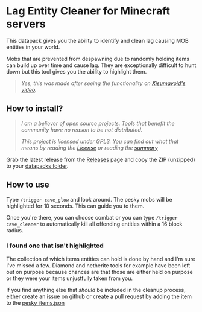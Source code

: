 # Lag Entity Cleaner for Minecraft servers

This datapack gives you the ability to identify and clean lag causing MOB entities
in your world.

Mobs that are prevented from despawning due to randomly holding items can build up
over time and cause lag. They are exceptionally difficult to hunt down but this tool
gives you the ability to highlight them.

> _Yes, this was made after seeing the functionality on [Xisumavoid's video](https://youtu.be/NpOszQWKC8s?t=111)._

## How to install?

> _I am a believer of open source projects. Tools that benefit the community have no reason to be not distributed._
> 
> _This project is licensed under GPL3. You can find out what that means
> by reading the [License](./LICENSE) or reading the [summary](https://choosealicense.com/licenses/gpl-3.0/)_

Grab the latest release from the [Releases](https://github.com/meza/MinecraftLagEntityCleaner/releases) page and
copy the ZIP (unzipped) to your [datapacks folder](https://minecraft.fandom.com/wiki/Tutorials/Installing_a_data_pack).

## How to use

Type `/trigger cave_glow` and look around. The pesky mobs will be highlighted for
10 seconds. This can guide you to them.

Once you're there, you can choose combat or you can type `/trigger cave_cleaner` to
automatically kill all offending entities within a 16 block radius.

### I found one that isn't highlighted

The collection of which items entities can hold is done by hand and I'm sure I've missed a few.
Diamond and netherite tools for example have been left out on purpose because chances are that
those are either held on purpose or they were your items unjustfully taken from you.

If you find anything else that _should_ be included in the cleanup process, either create
an issue on github or create a pull request by adding the item to the [pesky_items.json](datapack/data/lag_entity_cleaner/tags/items/pesky_items.json)
